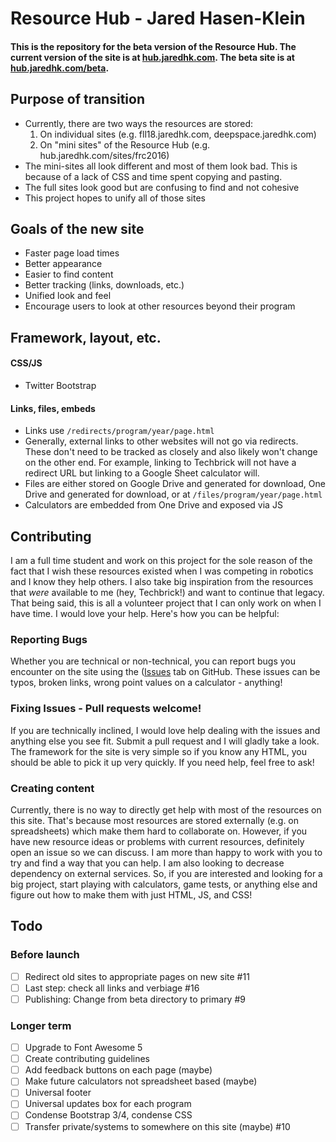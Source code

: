 # Resource Hub - Jared Hasen-Klein
#### This is the repository for the beta version of the Resource Hub. The current version of the site is at [hub.jaredhk.com](http://hub.jaredhk.com). The beta site is at [hub.jaredhk.com/beta](http://hub.jaredhk.com/beta).

## Purpose of transition
* Currently, there are two ways the resources are stored:
  1. On individual sites (e.g. fll18.jaredhk.com, deepspace.jaredhk.com)
  2. On "mini sites" of the Resource Hub (e.g. hub.jaredhk.com/sites/frc2016)
* The mini-sites all look different and most of them look bad. This is because of a lack of CSS and time spent copying and pasting.
* The full sites look good but are confusing to find and not cohesive
* This project hopes to unify all of those sites

## Goals of the new site
* Faster page load times
* Better appearance
* Easier to find content
* Better tracking (links, downloads, etc.)
* Unified look and feel
* Encourage users to look at other resources beyond their program

## Framework, layout, etc.
#### CSS/JS
* Twitter Bootstrap
#### Links,  files, embeds
* Links use `/redirects/program/year/page.html`
* Generally, external links to other websites will not go via redirects. These don't need to be tracked as closely and also likely won't change on the other end. For example, linking to Techbrick will not have a redirect URL but linking to a Google Sheet calculator will.
* Files are either stored on Google Drive and generated for download, One Drive and generated for download, or at `/files/program/year/page.html`
* Calculators are embedded from One Drive and exposed via JS

## Contributing
I am a full time student and work on this project for the sole reason of the fact that I wish these resources existed when I was competing in robotics and I know they help others. I also take big inspiration from the resources that _were_ available to me (hey, Techbrick!) and want to continue that legacy. That being said, this is all a volunteer project that I can only work on when I have time. I would love your help. Here's how you can be helpful:
### Reporting Bugs
Whether you are technical or non-technical, you can report bugs you encounter on the site using the ([Issues](/../../issues) tab on GitHub. These issues can be typos, broken links, wrong point values on a calculator - anything!
### Fixing Issues - Pull requests welcome!
If you are technically inclined, I would love help dealing with the issues and anything else you see fit. Submit a pull request and I will gladly take a look. The framework for the site is very simple so if you know any HTML, you should be able to pick it up very quickly. If you need help, feel free to ask!
### Creating content
Currently, there is no way to directly get help with most of the resources on this site. That's because most resources are stored externally (e.g. on spreadsheets) which make them hard to collaborate on. However, if you have new resource ideas or problems with current resources, definitely open an issue so we can discuss. I am more than happy to work with you to try and find a way that you can help. I am also looking to decrease dependency on external services. So, if you are interested and looking for a big project, start playing with calculators, game tests, or anything else and figure out how to make them with just HTML, JS, and CSS!

## Todo
### Before launch
- [ ] Redirect old sites to appropriate pages on new site #11
- [ ] Last step: check all links and verbiage #16
- [ ] Publishing: Change from beta directory to primary #9
### Longer term
- [ ] Upgrade to Font Awesome 5
- [ ] Create contributing guidelines
- [ ] Add feedback buttons on each page (maybe)
- [ ] Make future calculators not spreadsheet based (maybe)
- [ ] Universal footer
- [ ] Universal updates box for each program
- [ ] Condense Bootstrap 3/4, condense CSS
- [ ] Transfer private/systems to somewhere on this site (maybe) #10
